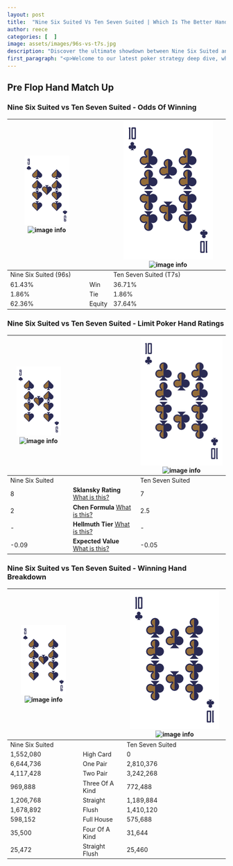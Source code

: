 ```yaml
---
layout: post
title:  "Nine Six Suited Vs Ten Seven Suited | Which Is The Better Hand In Poker? A Complete Guide"
author: reece
categories: [  ]
image: assets/images/96s-vs-t7s.jpg
description: "Discover the ultimate showdown between Nine Six Suited and Ten Seven Suited in poker! Uncover the odds, strategies, and scenarios where one hand triumphs over the other. Get ready to up your poker game with this thrilling analysis."
first_paragraph: "<p>Welcome to our latest poker strategy deep dive, where we're pitting two distinct hands against each other in a high-stakes showdown: Nine Six Suited vs Ten Seven Suited.</p><p>In the dynamic world of poker, every decision counts, and knowing which hand holds the upper hand is key to your success at the table.</p><p>In this article, we'll dissect these two hands, explore the scenarios where one dominates the other, and equip you with the knowledge to make strategic choices that can tip the odds in your favor.</p><p>Get ready to unravel the intriguing dynamics of these poker hands and elevate your game to new heights.</p>"
---
```




[comment]: # (sp0)

## Pre Flop Hand Match Up

<div class="table hand-ratings" markdown="1"> 



### Nine Six Suited vs Ten Seven Suited - Odds Of Winning


    
| ![image info](assets/images/hand1/9.png) ![image info](assets/images/hand1/6s.png) |  | ![image info](assets/images/hand2/T.png) ![image info](assets/images/hand2/7s.png) |
| -------- | -------- | -------- |
| Nine Six Suited (96s) |  | Ten Seven Suited (T7s) |
| 61.43% | Win | 36.71% |
| 1.86% | Tie | 1.86% |
| 62.36% | Equity | 37.64% |




[comment]: # (sp1)



### Nine Six Suited vs Ten Seven Suited - Limit Poker Hand Ratings


    
| ![image info](assets/images/hand1/9.png) ![image info](assets/images/hand1/6s.png) |  | ![image info](assets/images/hand2/T.png) ![image info](assets/images/hand2/7s.png) |
| -------- | -------- | -------- |
| Nine Six Suited |  | Ten Seven Suited |
| 8 | **Sklansky Rating** [What is this?](/sklansky-rating-explained) | 7 |
| 2 | **Chen Formula** [What is this?](/chen-formula-explained) | 2.5 |
| - | **Hellmuth Tier** [What is this?](/Hellmuth-tier-explained) | - |
| -0.09 | **Expected Value** [What is this?](/expected-value-explained) | -0.05 |




[comment]: # (sp2)



### Nine Six Suited vs Ten Seven Suited - Winning Hand Breakdown


    
| ![image info](assets/images/hand1/9.png) ![image info](assets/images/hand1/6s.png) |  | ![image info](assets/images/hand2/T.png) ![image info](assets/images/hand2/7s.png) |
| -------- | -------- | -------- |
| Nine Six Suited |  | Ten Seven Suited |
| 1,552,080 | High Card | 0 |
| 6,644,736 | One Pair | 2,810,376 |
| 4,117,428 | Two Pair | 3,242,268 |
| 969,888 | Three Of A Kind | 772,488 |
| 1,206,768 | Straight | 1,189,884 |
| 1,678,892 | Flush | 1,410,120 |
| 598,152 | Full House | 575,688 |
| 35,500 | Four Of A Kind | 31,644 |
| 25,472 | Straight Flush | 25,460 |




[comment]: # (sp3)



</div>

[comment]: # (sp4)



[comment]: # (sp5)

